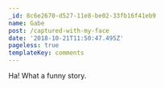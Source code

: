 ```yaml
---
_id: 8c6e2670-d527-11e8-be02-33fb16f41eb9
name: Gabe
post: /captured-with-my-face
date: '2018-10-21T11:50:47.495Z'
pageless: true
templateKey: comments
---
```

Ha! What a funny story.
